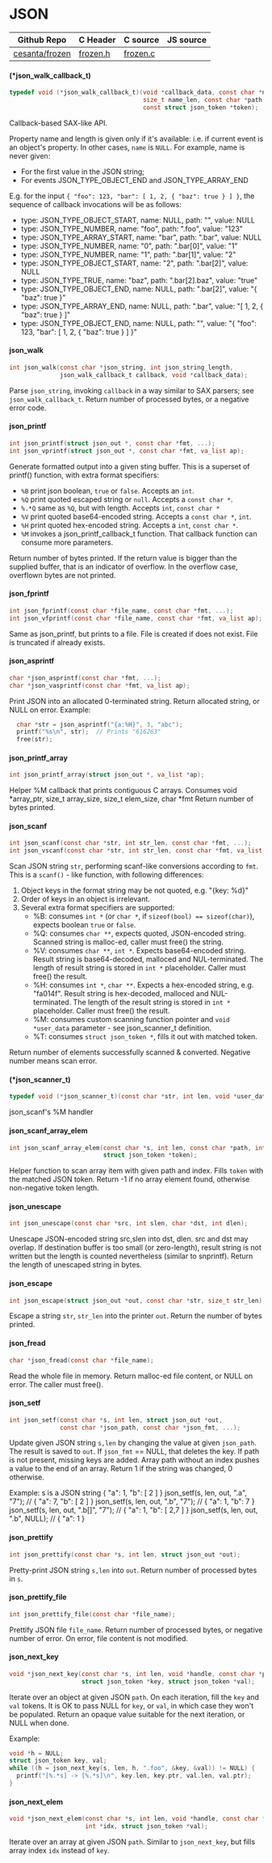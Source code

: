 # JSON
| Github Repo | C Header | C source  | JS source |
| ----------- | -------- | --------  | ----------------- |
| [cesanta/frozen](https://github.com/cesanta/frozen) | [frozen.h](https://github.com/cesanta/frozen/tree/master/frozen.h) | [frozen.c](https://github.com/cesanta/frozen/tree/master/frozen.c)  | &nbsp;         |

#### (*json_walk_callback_t)

```c
typedef void (*json_walk_callback_t)(void *callback_data, const char *name,
                                     size_t name_len, const char *path,
                                     const struct json_token *token);
```

Callback-based SAX-like API.

Property name and length is given only if it's available: i.e. if current
event is an object's property. In other cases, `name` is `NULL`. For
example, name is never given:
  - For the first value in the JSON string;
  - For events JSON_TYPE_OBJECT_END and JSON_TYPE_ARRAY_END

E.g. for the input `{ "foo": 123, "bar": [ 1, 2, { "baz": true } ] }`,
the sequence of callback invocations will be as follows:

- type: JSON_TYPE_OBJECT_START, name: NULL, path: "", value: NULL
- type: JSON_TYPE_NUMBER, name: "foo", path: ".foo", value: "123"
- type: JSON_TYPE_ARRAY_START,  name: "bar", path: ".bar", value: NULL
- type: JSON_TYPE_NUMBER, name: "0", path: ".bar[0]", value: "1"
- type: JSON_TYPE_NUMBER, name: "1", path: ".bar[1]", value: "2"
- type: JSON_TYPE_OBJECT_START, name: "2", path: ".bar[2]", value: NULL
- type: JSON_TYPE_TRUE, name: "baz", path: ".bar[2].baz", value: "true"
- type: JSON_TYPE_OBJECT_END, name: NULL, path: ".bar[2]", value: "{ \"baz\":
true }"
- type: JSON_TYPE_ARRAY_END, name: NULL, path: ".bar", value: "[ 1, 2, {
\"baz\": true } ]"
- type: JSON_TYPE_OBJECT_END, name: NULL, path: "", value: "{ \"foo\": 123,
\"bar\": [ 1, 2, { \"baz\": true } ] }"
 
#### json_walk

```c
int json_walk(const char *json_string, int json_string_length,
              json_walk_callback_t callback, void *callback_data);
```

Parse `json_string`, invoking `callback` in a way similar to SAX parsers;
see `json_walk_callback_t`.
Return number of processed bytes, or a negative error code.
 
#### json_printf

```c
int json_printf(struct json_out *, const char *fmt, ...);
int json_vprintf(struct json_out *, const char *fmt, va_list ap);
```

Generate formatted output into a given sting buffer.
This is a superset of printf() function, with extra format specifiers:
 - `%B` print json boolean, `true` or `false`. Accepts an `int`.
 - `%Q` print quoted escaped string or `null`. Accepts a `const char *`.
 - `%.*Q` same as `%Q`, but with length. Accepts `int`, `const char *`
 - `%V` print quoted base64-encoded string. Accepts a `const char *`, `int`.
 - `%H` print quoted hex-encoded string. Accepts a `int`, `const char *`.
 - `%M` invokes a json_printf_callback_t function. That callback function
 can consume more parameters.

Return number of bytes printed. If the return value is bigger than the
supplied buffer, that is an indicator of overflow. In the overflow case,
overflown bytes are not printed.
 
#### json_fprintf

```c
int json_fprintf(const char *file_name, const char *fmt, ...);
int json_vfprintf(const char *file_name, const char *fmt, va_list ap);
```

Same as json_printf, but prints to a file.
File is created if does not exist. File is truncated if already exists.
 
#### json_asprintf

```c
char *json_asprintf(const char *fmt, ...);
char *json_vasprintf(const char *fmt, va_list ap);
```

Print JSON into an allocated 0-terminated string.
Return allocated string, or NULL on error.
Example:

```c
  char *str = json_asprintf("{a:%H}", 3, "abc");
  printf("%s\n", str);  // Prints "616263"
  free(str);
```
 
#### json_printf_array

```c
int json_printf_array(struct json_out *, va_list *ap);
```

Helper %M callback that prints contiguous C arrays.
Consumes void *array_ptr, size_t array_size, size_t elem_size, char *fmt
Return number of bytes printed.
 
#### json_scanf

```c
int json_scanf(const char *str, int str_len, const char *fmt, ...);
int json_vscanf(const char *str, int str_len, const char *fmt, va_list ap);
```

Scan JSON string `str`, performing scanf-like conversions according to `fmt`.
This is a `scanf()` - like function, with following differences:

1. Object keys in the format string may be not quoted, e.g. "{key: %d}"
2. Order of keys in an object is irrelevant.
3. Several extra format specifiers are supported:
   - %B: consumes `int *` (or `char *`, if `sizeof(bool) == sizeof(char)`),
      expects boolean `true` or `false`.
   - %Q: consumes `char **`, expects quoted, JSON-encoded string. Scanned
      string is malloc-ed, caller must free() the string.
   - %V: consumes `char **`, `int *`. Expects base64-encoded string.
      Result string is base64-decoded, malloced and NUL-terminated.
      The length of result string is stored in `int *` placeholder.
      Caller must free() the result.
   - %H: consumes `int *`, `char **`.
      Expects a hex-encoded string, e.g. "fa014f".
      Result string is hex-decoded, malloced and NUL-terminated.
      The length of the result string is stored in `int *` placeholder.
      Caller must free() the result.
   - %M: consumes custom scanning function pointer and
      `void *user_data` parameter - see json_scanner_t definition.
   - %T: consumes `struct json_token *`, fills it out with matched token.

Return number of elements successfully scanned & converted.
Negative number means scan error.
 
#### (*json_scanner_t)

```c
typedef void (*json_scanner_t)(const char *str, int len, void *user_data);
```
 json_scanf's %M handler  
#### json_scanf_array_elem

```c
int json_scanf_array_elem(const char *s, int len, const char *path, int index,
                          struct json_token *token);
```

Helper function to scan array item with given path and index.
Fills `token` with the matched JSON token.
Return -1 if no array element found, otherwise non-negative token length.
 
#### json_unescape

```c
int json_unescape(const char *src, int slen, char *dst, int dlen);
```

Unescape JSON-encoded string src,slen into dst, dlen.
src and dst may overlap.
If destination buffer is too small (or zero-length), result string is not
written but the length is counted nevertheless (similar to snprintf).
Return the length of unescaped string in bytes.
 
#### json_escape

```c
int json_escape(struct json_out *out, const char *str, size_t str_len);
```

Escape a string `str`, `str_len` into the printer `out`.
Return the number of bytes printed.
 
#### json_fread

```c
char *json_fread(const char *file_name);
```

Read the whole file in memory.
Return malloc-ed file content, or NULL on error. The caller must free().
 
#### json_setf

```c
int json_setf(const char *s, int len, struct json_out *out,
              const char *json_path, const char *json_fmt, ...);
```

Update given JSON string `s,len` by changing the value at given `json_path`.
The result is saved to `out`. If `json_fmt` == NULL, that deletes the key.
If path is not present, missing keys are added. Array path without an
index pushes a value to the end of an array.
Return 1 if the string was changed, 0 otherwise.

Example:  s is a JSON string { "a": 1, "b": [ 2 ] }
  json_setf(s, len, out, ".a", "7");     // { "a": 7, "b": [ 2 ] }
  json_setf(s, len, out, ".b", "7");     // { "a": 1, "b": 7 }
  json_setf(s, len, out, ".b[]", "7");   // { "a": 1, "b": [ 2,7 ] }
  json_setf(s, len, out, ".b", NULL);    // { "a": 1 }
 
#### json_prettify

```c
int json_prettify(const char *s, int len, struct json_out *out);
```

Pretty-print JSON string `s,len` into `out`.
Return number of processed bytes in `s`.
 
#### json_prettify_file

```c
int json_prettify_file(const char *file_name);
```

Prettify JSON file `file_name`.
Return number of processed bytes, or negative number of error.
On error, file content is not modified.
 
#### json_next_key

```c
void *json_next_key(const char *s, int len, void *handle, const char *path,
                    struct json_token *key, struct json_token *val);
```

Iterate over an object at given JSON `path`.
On each iteration, fill the `key` and `val` tokens. It is OK to pass NULL
for `key`, or `val`, in which case they won't be populated.
Return an opaque value suitable for the next iteration, or NULL when done.

Example:

```c
void *h = NULL;
struct json_token key, val;
while ((h = json_next_key(s, len, h, ".foo", &key, &val)) != NULL) {
  printf("[%.*s] -> [%.*s]\n", key.len, key.ptr, val.len, val.ptr);
}
```
 
#### json_next_elem

```c
void *json_next_elem(const char *s, int len, void *handle, const char *path,
                     int *idx, struct json_token *val);
```

Iterate over an array at given JSON `path`.
Similar to `json_next_key`, but fills array index `idx` instead of `key`.
 
